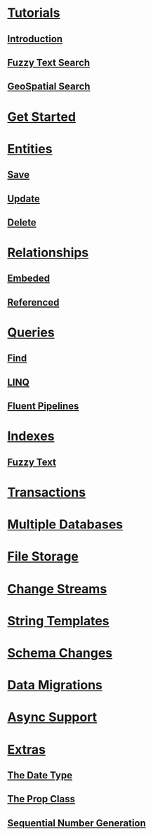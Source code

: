 # [Tutorials]()
## [Introduction](https://dev.to/djnitehawk/tutorial-mongodb-with-c-the-easy-way-1g68)
## [Fuzzy Text Search](https://dev.to/djnitehawk/mongodb-fuzzy-text-search-with-c-the-easy-way-3l8j)
## [GeoSpatial Search](https://dev.to/djnitehawk/tutorial-geospatial-search-in-mongodb-the-easy-way-kbd)

# [Get Started](Get-Started.md)

# [Entities](Entities.md)
## [Save](Entities-Save.md)
## [Update](Entities-Update.md)
## [Delete](Entities-Delete.md)

# [Relationships](Relationships-Embeded.md)
## [Embeded](Relationships-Embeded.md)
## [Referenced](Relationships-Referenced.md)

# [Queries](Queries-Find.md)
## [Find](Queries-Find.md)
## [LINQ](Queries-Linq.md)
## [Fluent Pipelines](Queries-Pipelines.md)

# [Indexes](Indexes.md)
## [Fuzzy Text](Indexes-Fuzzy-Text-Search.md)

# [Transactions](Transactions.md)

# [Multiple Databases](Multiple-Databases.md)

# [File Storage](File-Storage.md)

# [Change Streams](Change-Streams.md)

# [String Templates](String-Templates.md)

# [Schema Changes](Schema-Changes.md)

# [Data Migrations](Data-Migrations.md)

# [Async Support](Async-Support.md)

# [Extras](Extras-Date.md)
## [The Date Type](Extras-Date.md)
## [The Prop Class](Extras-Prop.md)
## [Sequential Number Generation](Extras-Sequence.md)
